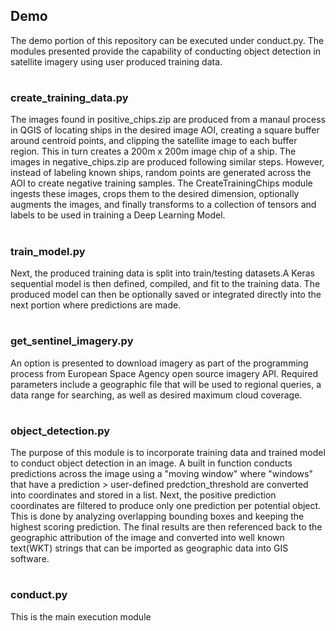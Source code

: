 ## Demo
The demo portion of this repository can be executed under conduct.py. The modules presented provide the capability of conducting object detection in satellite imagery using user produced training data.
#
### create_training_data.py
The images found in positive_chips.zip are produced from a manaul process in QGIS of locating ships in the desired image AOI, creating a square buffer around centroid points, and clipping the satellite image to each buffer region. This in turn creates a 200m x 200m image chip of a ship. The images in negative_chips.zip are produced following similar steps. However, instead of labeling known ships, random points are generated across the AOI to create negative training samples. The CreateTrainingChips module ingests these images, crops them to the desired dimension, optionally augments the images, and finally transforms to a collection of tensors and labels to be used in training a Deep Learning Model.
#
### train_model.py
Next, the produced training data is split into train/testing datasets.A Keras sequential model is then defined, compiled, and fit to the training data. The produced model can then be optionally saved or integrated directly into the next portion where predictions are made.
#
### get_sentinel_imagery.py
An option is presented to download imagery as part of the programming process from European Space Agency open source imagery API. Required parameters include a geographic file that will be used to regional queries, a data range for searching, as well as desired maximum cloud coverage.
#
### object_detection.py
The purpose of this module is to incorporate training data and trained model to conduct object detection in an image. A built in function conducts predictions across the image using a "moving window" where "windows" that have a prediction > user-defined predction_threshold are converted into coordinates and stored 
in a list. Next, the positive prediction coordinates are filtered to produce only one prediction per potential object. This is done by analyzing overlapping bounding boxes and keeping the highest scoring prediction. The final results are then referenced back to the geographic attribution of the image and converted 
into well known text(WKT) strings that can be imported as geographic data into GIS software.

#
### conduct.py
This is the main execution module

